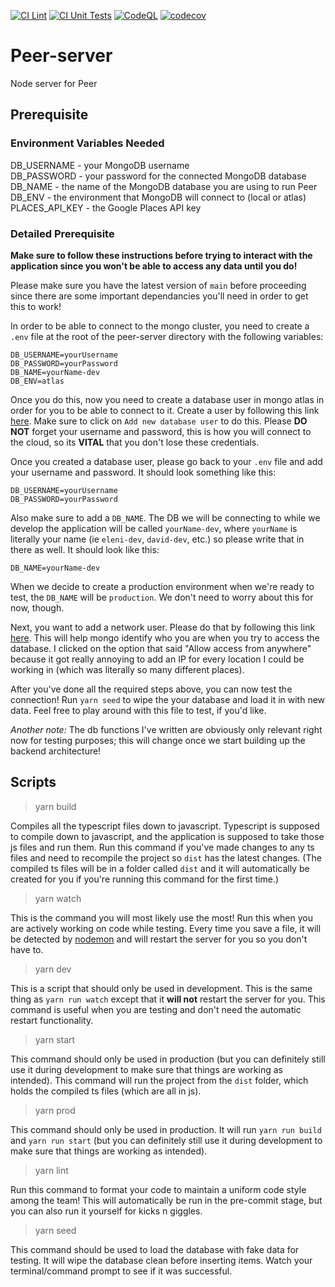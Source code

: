 [![CI Lint](https://github.com/Peer-Stevens/peer-server/actions/workflows/lint.yml/badge.svg)](https://github.com/Peer-Stevens/peer-server/actions/workflows/lint.yml)
[![CI Unit Tests](https://github.com/Peer-Stevens/peer-server/actions/workflows/unit-test.yml/badge.svg)](https://github.com/Peer-Stevens/peer-server/actions/workflows/unit-test.yml)
[![CodeQL](https://github.com/Peer-Stevens/peer-server/actions/workflows/codeql-analysis.yml/badge.svg)](https://github.com/Peer-Stevens/peer-server/actions/workflows/codeql-analysis.yml)
[![codecov](https://codecov.io/gh/Peer-Stevens/peer-server/branch/main/graph/badge.svg?token=HQWZN0SNVS)](https://codecov.io/gh/Peer-Stevens/peer-server)

# Peer-server

Node server for Peer

## Prerequisite

### Environment Variables Needed

DB_USERNAME - your MongoDB username  
DB_PASSWORD - your password for the connected MongoDB database  
DB_NAME - the name of the MongoDB database you are using to run Peer  
DB_ENV - the environment that MongoDB will connect to (local or atlas)  
PLACES_API_KEY - the Google Places API key

### Detailed Prerequisite

**Make sure to follow these instructions before trying to interact with the application since you won't be able to access any data until you do!**

Please make sure you have the latest version of `main` before proceeding since there are some important dependancies you'll need in order to get this to work!

In order to be able to connect to the mongo cluster, you need to create a `.env` file at the root of the peer-server directory with the following variables:

```
DB_USERNAME=yourUsername
DB_PASSWORD=yourPassword
DB_NAME=yourName-dev
DB_ENV=atlas
```

Once you do this, now you need to create a database user in mongo atlas in order for you to be able to connect to it. Create a user by following this link [here](https://cloud.mongodb.com/v2/61415c0a5421134c56195254#security/database/users).
Make sure to click on `Add new database user` to do this. Please **DO NOT** forget your username and password, this is how you will connect to the cloud, so its **VITAL** that you don't lose these credentials.

Once you created a database user, please go back to your `.env` file and add your username and password. It should look something like this:

```
DB_USERNAME=yourUsername
DB_PASSWORD=yourPassword
```

Also make sure to add a `DB_NAME`. The DB we will be connecting to while we develop the application will be called `yourName-dev`, where `yourName` is literally your name (ie `eleni-dev`, `david-dev`, etc.) so please write that in there as well. It should look like this:

```
DB_NAME=yourName-dev
```

When we decide to create a production environment when we're ready to test, the `DB_NAME` will be `production`. We don't need to worry about this for now, though.

Next, you want to add a network user. Please do that by following this link [here](https://cloud.mongodb.com/v2/61415c0a5421134c56195254#security/network/accessList).
This will help mongo identify who you are when you try to access the database. I clicked on the option that said "Allow access from anywhere" because it got really annoying to add an IP for every location I could be working in (which was literally so many different places).

After you've done all the required steps above, you can now test the connection! Run `yarn seed` to wipe the your database and load it in with new data. Feel free to play around with this file to test, if you'd like.

_Another note:_ The db functions I've written are obviously only relevant right now for testing purposes; this will change once we start building up the backend architecture!

## Scripts

> yarn build

Compiles all the typescript files down to javascript. Typescript is supposed to compile down to javascript, and the application is supposed to take those js files and run them. Run this command if you've made changes to any ts files and need to recompile the project so `dist` has the latest changes. (The compiled ts files will be in a folder called `dist` and it will automatically be created for you if you're running this command for the first time.)

> yarn watch

This is the command you will most likely use the most! Run this when you are actively working on code while testing. Every time you save a file, it will be detected by [nodemon](https://www.npmjs.com/package/nodemon) and will restart the server for you so you don't have to.

> yarn dev

This is a script that should only be used in development. This is the same thing as `yarn run watch` except that it **will not** restart the server for you. This command is useful when you are testing and don't need the automatic restart functionality.

> yarn start

This command should only be used in production (but you can definitely still use it during development to make sure that things are working as intended). This command will run the project from the `dist` folder, which holds the compiled ts files (which are all in js).

> yarn prod

This command should only be used in production. It will run `yarn run build` and `yarn run start` (but you can definitely still use it during development to make sure that things are working as intended).

> yarn lint

Run this command to format your code to maintain a uniform code style among the team! This will automatically be run in the pre-commit stage, but you can also run it yourself for kicks n giggles.

> yarn seed

This command should be used to load the database with fake data for testing. It will wipe the database clean before inserting items. Watch your terminal/command prompt to see if it was successful.
